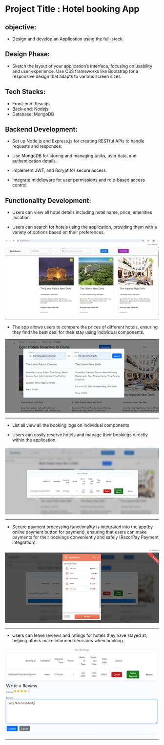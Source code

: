 # Project Title :  Hotel booking App

## objective:

- Design and develop an Application using the full-stack.

## Design Phase:

 - Sketch the layout of your application’s interface, focusing on usability and user experience. Use CSS frameworks like Bootstrap for a responsive design that adapts to various screen sizes.


 ## Tech Stacks:

- Front-end: Reactjs 
- Back-end: Nodejs
- Database: MongoDB


## Backend Development:

- Set up Node.js and Express.js for creating RESTful APIs to handle requests and responses.

- Use MongoDB for storing and managing tasks, user data, and authentication details.

- Implement JWT, and Bcrypt for secure access.

- Integrate middleware for user permissions and role-based access control.


 ## Functionality Development:

- Users can view all hotel details including hotel name, price, amenities ,location.    

- Users can search for hotels using the application, providing them with a variety of options based on their preferences.


![](./assests/hoteldetails.png)

---------------------------------------------------------------------------

- The app allows users to compare the prices of different hotels, ensuring they find the best deal for their stay using individual components. 

![](./assests/comparison.png)



---------------------------------------------------------------------------

- List all view all the booking logs on individual components

- Users can easily reserve hotels and manage their bookings directly within the application.

![](./assests/mybookings.png)

-------------------------------------------------------------

- Secure payment processing functionality is integrated into the app(by online payment button for payment), ensuring that users can make payments for their bookings conveniently and safely (RazorPay Payment integration).

![](./assests/payment.png)

----------------------------------------------------------------

- Users can leave reviews and ratings for hotels they have stayed at, helping others make informed decisions when booking.

![](./assests/review.png)


---------------------------------------------------------------